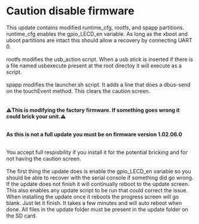 # Caution disable firmware

This update contains modified runtime_cfg, rootfs, and spapp partitions.<br>
runtime_cfg enables the gpio_LECD_en variable.  As long as the xboot and uboot partitions are intact this should allow a recovery by connecting UART 0.<br><br>
rootfs modifies the usb_action script.  When a usb stick is inserted if there is a file named usbexecute present at the root directoy it will execute as a script.<br><br>
spapp modifies the launcher.sh script.  It adds a line that does a dbus-send on the touchEvent method.  This clears the caution screen.<br><br>
<br>
<strong>:warning:This is modifying the factory firmware. If something goes wrong it could brick your unit.:warning:</strong><br><br>

<strong>As this is not a full update you must be on firmware version 1.02.06.0</strong><br><br>

You accept full respisbility if you install it for the potential bricking and for not having the caution screen.<br><br> The first thing the update does is enable the gpio_LECD_en variable so you should be able to recover with the serial console if something did go wrong.  If the update does not finish it will continually reboot to the update screen.  This also enables any update script to be run that could correct the issue.  When installing the update once it reboots the progress screen will go blank.  Just let it finish.  It takes a few minutes and will auto reboot when done.  All files in the update folder must be present in the update folder on the SD card.


